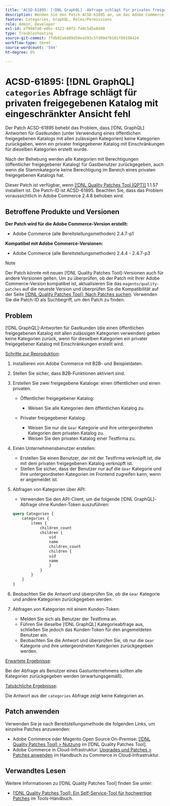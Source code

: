 ```yaml
---
title: 'ACSD-61895: [!DNL GraphQL] -Abfrage schlägt für privaten freigegebenen Katalog mit eingeschränkter Ansicht fehl'
description: Wenden Sie den Patch ACSD-61895 an, um das Adobe Commerce-Problem zu beheben, bei  [!DNL GraphQL]  -Antworten für Gastkunden (Verwendung eines öffentlichen freigegebenen Katalogs mit allen zulässigen Kategorien) keine Kategorien zurückgegeben haben, wenn ein privater freigegebener Katalog mit Einschränkungen für dieselben Kategorien erstellt wurde.
feature: Categories, GraphQL, Roles/Permissions
role: Admin, Developer
exl-id: ef986fa6-e8bc-4322-80f2-fa0c5d5e8d40
type: Troubleshooting
source-git-commit: 7fdb02a6d89d50ea593c5fd99d78101f89198424
workflow-type: tm+mt
source-wordcount: '544'
ht-degree: 0%

---
```


# ACSD-61895: [!DNL GraphQL] `categories` Abfrage schlägt für privaten freigegebenen Katalog mit eingeschränkter Ansicht fehl

Der Patch ACSD-61895 behebt das Problem, dass [!DNL GraphQL] Antworten für Gastkunden (unter Verwendung eines öffentlichen freigegebenen Katalogs mit allen zulässigen Kategorien) keine Kategorien zurückgaben, wenn ein privater freigegebener Katalog mit Einschränkungen für dieselben Kategorien erstellt wurde.

Nach der Behebung werden alle Kategorien mit Berechtigungen (öffentlicher freigegebener Katalog) für Gastbenutzer zurückgegeben, auch wenn die Stammkategorie keine Berechtigung im Bereich eines privaten freigegebenen Katalogs hat.

Dieser Patch ist verfügbar, wenn [[!DNL Quality Patches Tool (QPT)]](/help/tools/quality-patches-tool/quality-patches-tool-to-self-serve-quality-patches.md) 1.1.57 installiert ist. Die Patch-ID ist ACSD-61895. Beachten Sie, dass das Problem voraussichtlich in Adobe Commerce 2.4.8 behoben wird.

## Betroffene Produkte und Versionen

**Der Patch wird für die Adobe Commerce-Version erstellt:**

* Adobe Commerce (alle Bereitstellungsmethoden) 2.4.7-p1

**Kompatibel mit Adobe Commerce-Versionen:**

* Adobe Commerce (alle Bereitstellungsmethoden) 2.4.4 - 2.4.7-p3

>[!NOTE]
>
>Der Patch könnte mit neuen [!DNL Quality Patches Tool]-Versionen auch für andere Versionen gelten. Um zu überprüfen, ob der Patch mit Ihrer Adobe Commerce-Version kompatibel ist, aktualisieren Sie das `magento/quality-patches` auf die neueste Version und überprüfen Sie die Kompatibilität auf der Seite [[!DNL Quality Patches Tool]: Nach Patches suchen](https://experienceleague.adobe.com/tools/commerce-quality-patches/index.html). Verwenden Sie die Patch-ID als Suchbegriff, um den Patch zu finden.

## Problem

[!DNL GraphQL]-Antworten für Gastkunden (die einen öffentlichen freigegebenen Katalog mit allen zulässigen Kategorien verwenden) geben keine Kategorien zurück, wenn für dieselben Kategorien ein privater freigegebener Katalog mit Einschränkungen erstellt wird.

<u>Schritte zur Reproduktion</u>:

1. Installieren von Adobe Commerce mit B2B- und Beispieldaten.
1. Stellen Sie sicher, dass B2B-Funktionen aktiviert sind.
1. Erstellen Sie zwei freigegebene Kataloge: einen öffentlichen und einen privaten.

   * Öffentlicher freigegebener Katalog:

      * Weisen Sie alle Kategorien dem öffentlichen Katalog zu.

   * Privater freigegebener Katalog:

      * Weisen Sie nur die `Gear` Kategorie und ihre untergeordneten Kategorien dem privaten Katalog zu.
      * Weisen Sie den privaten Katalog einer Testfirma zu.

1. Einen Unternehmensbenutzer erstellen:

   * Erstellen Sie einen Benutzer, der mit der Testfirma verknüpft ist, die mit dem privaten freigegebenen Katalog verknüpft ist.
   * Stellen Sie sicher, dass der Benutzer nur auf die `Gear` Kategorie und ihre untergeordneten Kategorien im Frontend zugreifen kann, wenn er angemeldet ist.

1. Abfragen von Kategorien über API:

   * Verwenden Sie den API-Client, um die folgende [!DNL GraphQL]-Abfrage ohne Kunden-Token auszuführen:

   ```graphql
   query Categories { 
       categories { 
           items { 
               children_count 
               children { 
                   uid 
                   name 
                   children_count 
                   children { 
                   uid 
                   name 
                   } 
               } 
           } 
       } 
   }
   ```

1. Beobachten Sie die Antwort und überprüfen Sie, ob die `Gear` Kategorie und andere Kategorien zurückgegeben werden.
1. Abfragen von Kategorien mit einem Kunden-Token:

   * Melden Sie sich als Benutzer der Testfirma an.
   * Führen Sie dieselbe [!DNL GraphQL] Kategorieabfrage aus, schließen Sie jedoch das Kunden-Token für den angemeldeten Benutzer ein.
   * Beobachten Sie die Antwort und überprüfen Sie, ob nur die `Gear` Kategorie und ihre untergeordneten Kategorien zurückgegeben werden.


<u>Erwartete Ergebnisse</u>:

Bei der Abfrage als Benutzer eines Gastunternehmens sollten alle Kategorien zurückgegeben werden (erwartungsgemäß).

<u>Tatsächliche Ergebnisse</u>:

Die Antwort aus der `categories` Abfrage zeigt keine Kategorien an.

## Patch anwenden

Verwenden Sie je nach Bereitstellungsmethode die folgenden Links, um einzelne Patches anzuwenden:

* Adobe Commerce oder Magento Open Source On-Premise: [[!DNL Quality Patches Tool] > Nutzung](/help/tools/quality-patches-tool/usage.md) im [!DNL Quality Patches Tool].
* Adobe Commerce in Cloud-Infrastruktur: [Upgrades und Patches > Patches anwenden](https://experienceleague.adobe.com/docs/commerce-cloud-service/user-guide/develop/upgrade/apply-patches.html) im Handbuch zu Commerce in Cloud-Infrastruktur.


## Verwandtes Lesen

Weitere Informationen zu [!DNL Quality Patches Tool] finden Sie unter:

* [[!DNL Quality Patches Tool]: Ein Self-Service-Tool für hochwertige Patches](/help/tools/quality-patches-tool/quality-patches-tool-to-self-serve-quality-patches.md) im Tools-Handbuch.
